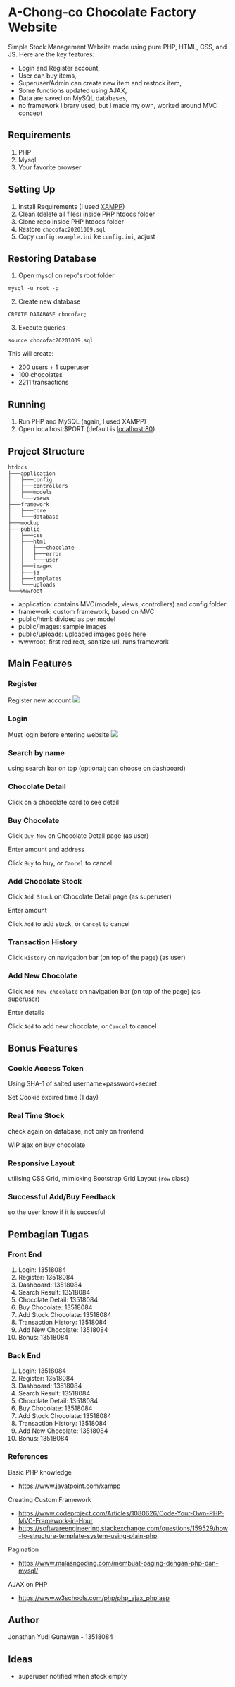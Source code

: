 # A-Chong-co Chocolate Factory Website

Simple Stock Management Website made using pure PHP, HTML, CSS, and JS. Here are the key features:

- Login and Register account,
- User can buy items,
- Superuser/Admin can create new item and restock item,
- Some functions updated using AJAX,
- Data are saved on MySQL databases,
- no framework library used, but I made my own, worked around MVC concept

## Requirements

1. PHP
1. Mysql
1. Your favorite browser

## Setting Up

1. Install Requirements (I used [XAMPP](https://www.apachefriends.org/download.html))
1. Clean (delete all files) inside PHP htdocs folder
1. Clone repo inside PHP htdocs folder
1. Restore `chocofac20201009.sql`
1. Copy `config.example.ini` ke `config.ini`, adjust

## Restoring Database

1. Open mysql on repo's root folder

```
mysql -u root -p
```

2. Create new database

```
CREATE DATABASE chocofac;
```

3. Execute queries

```
source chocofac20201009.sql
```

This will create:

- 200 users + 1 superuser
- 100 chocolates
- 2211 transactions

## Running

1. Run PHP and MySQL (again, I used XAMPP)
1. Open localhost:\$PORT (default is [localhost:80](localhost:80))

## Project Structure

```
htdocs
├───application
│   ├───config
│   ├───controllers
│   ├───models
│   └───views
├───framework
│   ├───core
│   └───database
├───mockup
├───public
│   ├───css
│   ├───html
│   │   ├───chocolate
│   │   ├───error
│   │   └───user
│   ├───images
│   ├───js
│   ├───templates
│   └───uploads
└───wwwroot
```

- application: contains MVC(models, views, controllers) and config folder
- framework: custom framework, based on MVC
- public/html: divided as per model
- public/images: sample images
- public/uploads: uploaded images goes here
- wwwroot: first redirect, sanitize url, runs framework

## Main Features

### Register

Register new account
![](screenshot/register.jpg)

### Login

Must login before entering website
![](screenshot/login.jpg)

### Search by name

using search bar on top (optional; can choose on dashboard)

### Chocolate Detail

Click on a chocolate card to see detail

### Buy Chocolate

Click `Buy Now` on Chocolate Detail page (as user)

Enter amount and address

Click `Buy` to buy, or `Cancel` to cancel

### Add Chocolate Stock

Click `Add Stock` on Chocolate Detail page (as superuser)

Enter amount

Click `Add` to add stock, or `Cancel` to cancel

### Transaction History

Click `History` on navigation bar (on top of the page) (as user)

### Add New Chocolate

Click `Add New chocolate` on navigation bar (on top of the page) (as superuser)

Enter details

Click `Add` to add new chocolate, or `Cancel` to cancel

## Bonus Features

### Cookie Access Token

Using SHA-1 of salted username+password+secret

Set Cookie expired time (1 day)

### Real Time Stock

check again on database, not only on frontend

WIP ajax on buy chocolate

### Responsive Layout

utilising CSS Grid, mimicking Bootstrap Grid Layout (`row` class)

### Successful Add/Buy Feedback

so the user know if it is succesful

## Pembagian Tugas

### Front End

1. Login: 13518084
1. Register: 13518084
1. Dashboard: 13518084
1. Search Result: 13518084
1. Chocolate Detail: 13518084
1. Buy Chocolate: 13518084
1. Add Stock Chocolate: 13518084
1. Transaction History: 13518084
1. Add New Chocolate: 13518084
1. Bonus: 13518084

### Back End

1. Login: 13518084
1. Register: 13518084
1. Dashboard: 13518084
1. Search Result: 13518084
1. Chocolate Detail: 13518084
1. Buy Chocolate: 13518084
1. Add Stock Chocolate: 13518084
1. Transaction History: 13518084
1. Add New Chocolate: 13518084
1. Bonus: 13518084

### References

Basic PHP knowledge

- https://www.javatpoint.com/xampp

Creating Custom Framework

- https://www.codeproject.com/Articles/1080626/Code-Your-Own-PHP-MVC-Framework-in-Hour
- https://softwareengineering.stackexchange.com/questions/159529/how-to-structure-template-system-using-plain-php

Pagination

- https://www.malasngoding.com/membuat-paging-dengan-php-dan-mysql/

AJAX on PHP

- https://www.w3schools.com/php/php_ajax_php.asp

## Author

Jonathan Yudi Gunawan - 13518084

## Ideas

- superuser notified when stock empty
